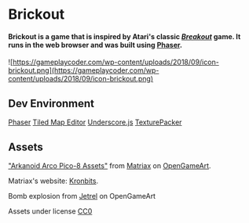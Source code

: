 ﻿# Brickout
#### Brickout is a game that is inspired by Atari's classic *[Breakout](https://en.wikipedia.org/wiki/Breakout_%28video_game%29)* game. It runs in the web browser and was built using [Phaser](https://phaser.io/).

![https://gameplaycoder.com/wp-content/uploads/2018/09/icon-brickout.png](https://gameplaycoder.com/wp-content/uploads/2018/09/icon-brickout.png)

## Dev Environment
[Phaser](https://phaser.io/download/stable)
[Tiled Map Editor](http://www.mapeditor.org/)
[Underscore.js](https://underscorejs.org/)
[TexturePacker](https://www.codeandweb.com/texturepacker)

## Assets
["Arkanoid Arco Pico-8 Assets"](https://opengameart.org/content/arkanoid-pico-8-assets) from [Matriax](https://opengameart.org/users/matriax) on [OpenGameArt](https://opengameart.org/).

Matriax's website: [Kronbits](https://kronbits.itch.io/).

Bomb explosion from [Jetrel](https://opengameart.org/content/explosion-animations) on OpenGameArt

Assets under license [CC0](http://creativecommons.org/publicdomain/zero/1.0/)